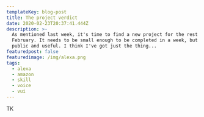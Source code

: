 ```yaml
---
templateKey: blog-post
title: The project verdict
date: 2020-02-23T20:37:41.444Z
description: >-
  As mentioned last week, it's time to find a new project for the rest of
  February. It needs to be small enough to be completed in a week, but still
  public and useful. I think I've got just the thing...
featuredpost: false
featuredimage: /img/alexa.png
tags:
  - alexa
  - amazon
  - skill
  - voice
  - vui
---
```

TK
